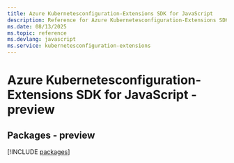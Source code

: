 ```yaml
---
title: Azure Kubernetesconfiguration-Extensions SDK for JavaScript
description: Reference for Azure Kubernetesconfiguration-Extensions SDK for JavaScript
ms.date: 08/13/2025
ms.topic: reference
ms.devlang: javascript
ms.service: kubernetesconfiguration-extensions
---
```

# Azure Kubernetesconfiguration-Extensions SDK for JavaScript - preview
## Packages - preview
[!INCLUDE [packages](kubernetesconfiguration-extensions-index.md)]
